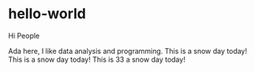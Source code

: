 # hello-world
Hi People

Ada here, I like data analysis and programming.
This is a snow day today!
This is a snow day today!
This is 33 a snow day today!
